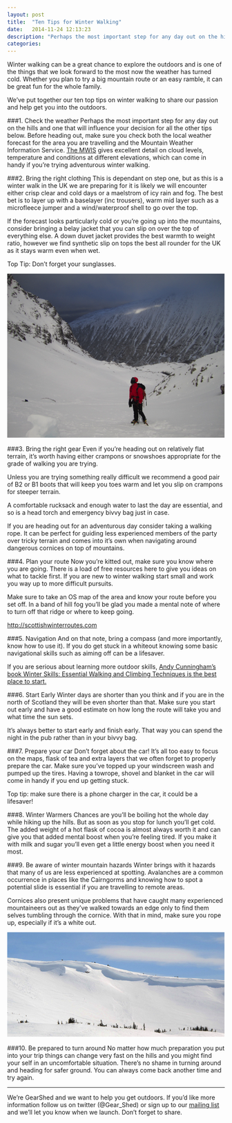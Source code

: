 ```yaml
---
layout: post
title:  "Ten Tips for Winter Walking"
date:   2014-11-24 12:13:23
description: "Perhaps the most important step for any day out on the hills and one that will influence your decision for all the other tips below. Before heading out, make sure you check both the local weather forecast for the area you are travelling and the Mountain Weather Information Service. The MWIS gives excellent detail on cloud levels, temperature and conditions at different elevations, which can come in handy if you’re trying adventurous winter walking. "
categories: 
---
```

Winter walking can be a great chance to explore the outdoors and is one of the things that we look forward to the most now the weather has turned cold. Whether you plan to try a big mountain route or an easy ramble, it can be great fun for the whole family.

We’ve put together our ten top tips on winter walking to share our passion and help get you into the outdoors. 

###1. Check the weather 
Perhaps the most important step for any day out on the hills and one that will influence your decision for all the other tips below. Before heading out, make sure you check both the local weather forecast for the area you are travelling and the Mountain Weather Information Service. <a href='http://www.mwis.org.uk'>The MWIS</a> gives excellent detail on cloud levels, temperature and conditions at different elevations, which can come in handy if you’re trying adventurous winter walking. 


###2. Bring the right clothing
This is dependant on step one, but as this is a winter walk in the UK we are preparing for it is likely we will encounter either crisp clear and cold days or a maelstrom of icy rain and fog. The best bet is to layer up with a baselayer (inc trousers), warm mid layer such as a microfleece jumper and a wind/waterproof shell to go over the top.

If the forecast looks particularly cold or you’re going up into the mountains, consider bringing a belay jacket that you can slip on over the top of everything else. A down duvet jacket provides the best warmth to weight ratio, however we find synthetic slip on tops the best all rounder for the UK as it stays warm even when wet. 

Top Tip: Don’t forget your sunglasses. 


<img src='/images/winterwalk.png' style='max-width:100%;'>

###3. Bring the right gear
Even if you’re heading out on relatively flat terrain, it’s worth having either crampons or snowshoes appropriate for the grade of walking you are trying. 

Unless you are trying something really difficult we recommend a good pair of B2 or B1 boots that will keep you toes warm and let you slip on crampons for steeper terrain.  

A comfortable rucksack and enough water to last the day are essential, and so is a head torch and emergency bivvy bag just in case.

If you are heading out for an adventurous day consider taking a walking rope. It can be perfect for guiding less experienced members of the party over tricky terrain and comes into it’s own when navigating around dangerous cornices on top of mountains. 

###4. Plan your route 
Now you’re kitted out, make sure you know where you are going. There is a load of free resources here to give you ideas on what to tackle first. If you are new to winter walking start small and work you way up to more difficult pursuits. 

Make sure to take an OS map of the area and know your route before you set off. In a band of hill fog you’ll be glad you made a mental note of where to turn off that ridge or where to keep going. 

<a href='http://scottishwinterroutes.com'>http://scottishwinterroutes.com</a> 

###5. Navigation
And on that note, bring a compass (and more importantly, know how to use it).  If you do get stuck in a whiteout knowing some basic navigational skills such as aiming off can be a lifesaver.

If you are serious about learning more outdoor skills, <a href='http://www.mountainsafety.co.uk/Nav-Aiming-Off.aspx'>Andy Cunningham’s book Winter Skills: Essential Walking and Climbing Techniques is the best place to start.</a>

###6. Start Early
Winter days are shorter than you think and if you are in the north of Scotland they will be even shorter than that. Make sure you start out early and have a good estimate on how long the route will take you and what time the sun sets. 

It’s always better to start early and finish early. That way you can spend the night in the pub rather than in your bivvy bag. 
 
###7. Prepare your car
Don’t forget about the car! It’s all too easy to focus on the maps, flask of tea and extra layers that we often forget to properly prepare the car. Make sure you’ve topped up your windscreen wash and pumped up the tires. Having a towrope, shovel and blanket in the car will come in handy if you end up getting stuck.

Top tip: make sure there is a phone charger in the car, it could be a lifesaver!

###8. Winter Warmers
Chances are you’ll be boiling hot the whole day while hiking up the hills. But as soon as you stop for lunch you’ll get cold. The added weight of a hot flask of cocoa is almost always worth it and can give you that added mental boost when you’re feeling tired. If you make it with milk and sugar you’ll even get a little energy boost when you need it most.  

###9. Be aware of winter mountain hazards
Winter brings with it hazards that many of us are less experienced at spotting. Avalanches are a common occurrence in places like the Cairngorms and knowing how to spot a potential slide is essential if you are travelling to remote areas. 

Cornices also present unique problems that have caught many experienced mountaineers out as they’ve walked towards an edge only to find them selves tumbling through the cornice. With that in mind, make sure you rope up, especially if it’s a white out.


<img src='/images/winterwalksnow.png' style='max-width:100%;'>

###10. Be prepared to turn around
No matter how much preparation you put into your trip things can change very fast on the hills and you might find your self in an uncomfortable situation. There’s no shame in turning around and heading for safer ground. You can always come back another time and try again. 


<hr>

We’re GearShed and we want to help you get outdoors. If you’d like more information follow us on twitter (@Gear_Shed) or sign up to our <a href='#mailing-list' class='mailing-list'>mailing list</a> and we’ll let you know when we launch.  Don’t forget to share. 
